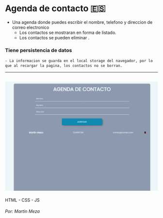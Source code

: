 # Agenda de contacto :es:

- Una agenda donde puedes escribir el nombre, telefono y direccion de correo electronico
    - Los contactos se mostraran en forma de listado.
    - Los contactos se pueden eliminar .

### Tiene persistencia de datos
    - La informacion se guarda en el local storage del navegador, por lo que al recargar la pagina, los contactos no se borran.


------------
![](vista_previa.jpg)
------------

HTML - CSS - JS



###### Por: Martin Meza
